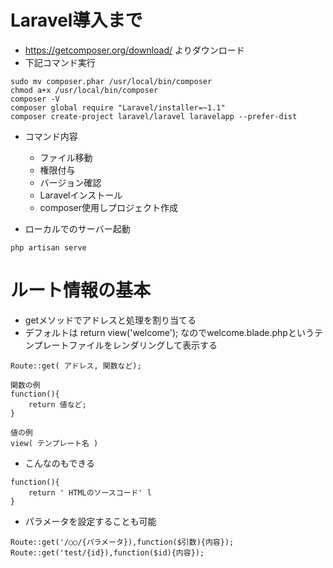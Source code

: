 # Laravel導入まで

- https://getcomposer.org/download/ よりダウンロード
- 下記コマンド実行
```
sudo mv composer.phar /usr/local/bin/composer
chmod a+x /usr/local/bin/composer
composer -V
composer global require "Laravel/installer=~1.1"
composer create-project laravel/laravel laravelapp --prefer-dist
```
- コマンド内容
  - ファイル移動
  - 権限付与
  - バージョン確認
  - Laravelインストール
  - composer使用しプロジェクト作成

- ローカルでのサーバー起動
```
php artisan serve
```


# ルート情報の基本
- getメソッドでアドレスと処理を割り当てる
- デフォルトは return view('welcome'); なのでwelcome.blade.phpというテンプレートファイルをレンダリングして表示する
```
Route::get( アドレス, 関数など);

関数の例
function(){
    return 値など;
}

値の例
view( テンプレート名 )
```
- こんなのもできる
```
function(){
    return ' HTMLのソースコード' l
}
```

- パラメータを設定することも可能
```
Route::get('/○○/{パラメータ}),function($引数){内容});
Route::get('test/{id}),function($id){内容});
```